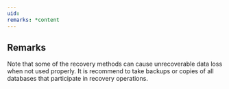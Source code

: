 ```yaml
---
uid: 
remarks: *content
---
```

## Remarks  
 Note that some of the recovery methods can cause unrecoverable data loss when not used              properly. It is recommend to take backups or copies of all databases that participate              in recovery operations.
